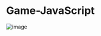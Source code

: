 # Game-JavaScript
![image](https://user-images.githubusercontent.com/94056174/186720888-d15fb667-5ea8-401b-8f7c-d15198991aba.png)
